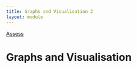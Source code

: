 ```yaml
---
title: Graphs and Visualisation 2
layout: module
---
```


[Assess]({{site.baseurl}}/modules/graphs-and-visualisation/assessment.html)

# Graphs and Visualisation

